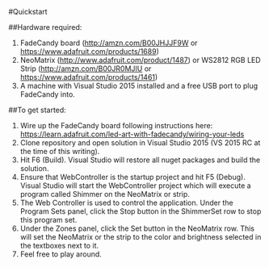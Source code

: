 #Quickstart

##Hardware required:

1. FadeCandy board (http://amzn.com/B00JHJJF9W or https://www.adafruit.com/products/1689) 
2. NeoMatrix (http://www.adafruit.com/product/1487) or WS2812 RGB LED Strip (http://amzn.com/B00JR0MJIU or https://www.adafruit.com/products/1461)
3. A machine with Visual Studio 2015 installed and a free USB port to plug FadeCandy into.

##To get started: 

1. Wire up the FadeCandy board following instructions here: https://learn.adafruit.com/led-art-with-fadecandy/wiring-your-leds
2. Clone repository and open solution in Visual Studio 2015 (VS 2015 RC at the time of this writing). 
3. Hit F6 (Build). Visual Studio will restore all nuget packages and build the solution.
4. Ensure that WebController is the startup project and hit F5 (Debug). Visual Studio will start the WebController project which will execute a program called Shimmer on the NeoMatrix or strip. 
5. The Web Controller is used to control the application. Under the Program Sets panel, click the Stop button in the ShimmerSet row to stop this program set.
6. Under the Zones panel, click the Set button in the NeoMatrix row. This will set the NeoMatrix or the strip to the color and brightness selected in the textboxes next to it.
7. Feel free to play around.